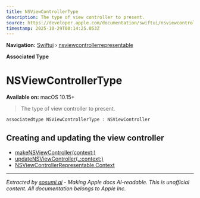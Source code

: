 ```yaml
---
title: NSViewControllerType
description: The type of view controller to present.
source: https://developer.apple.com/documentation/swiftui/nsviewcontrollerrepresentable/nsviewcontrollertype
timestamp: 2025-10-29T00:14:25.053Z
---
```


**Navigation:** [Swiftui](/documentation/swiftui) › [nsviewcontrollerrepresentable](/documentation/swiftui/nsviewcontrollerrepresentable)

**Associated Type**

# NSViewControllerType

**Available on:** macOS 10.15+

> The type of view controller to present.

```swift
associatedtype NSViewControllerType : NSViewController
```

## Creating and updating the view controller

- [makeNSViewController(context:)](/documentation/swiftui/nsviewcontrollerrepresentable/makensviewcontroller(context:))
- [updateNSViewController(_:context:)](/documentation/swiftui/nsviewcontrollerrepresentable/updatensviewcontroller(_:context:))
- [NSViewControllerRepresentable.Context](/documentation/swiftui/nsviewcontrollerrepresentable/context)

---

*Extracted by [sosumi.ai](https://sosumi.ai) - Making Apple docs AI-readable.*
*This is unofficial content. All documentation belongs to Apple Inc.*
